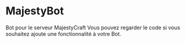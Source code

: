 # MajestyBot
 Bot pour le serveur MajestyCraft
Vous pouvez regarder le code si vous souhaitez ajoute une fonctionnalité à votre Bot.
